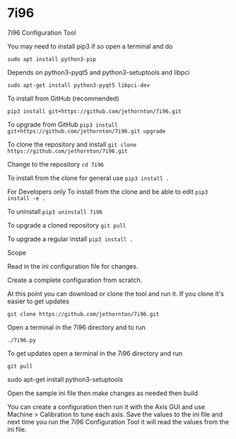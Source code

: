 # 7i96
7i96 Configuration Tool

You may need to install pip3 if so open a terminal and do

``sudo apt install python3-pip``

Depends on python3-pyqt5 and python3-setuptools and libpci

``sudo apt-get install python3-pyqt5 libpci-dev``


To install from GitHub (recommended)

``pip3 install git+https://github.com/jethornton/7i96.git``

To upgrade from GitHub
``pip3 install git+https://github.com/jethornton/7i96.git upgrade``


To clone the repository and install
``git clone https://github.com/jethornton/7i96.git``

Change to the repository
``cd 7i96``

To install from the clone for general use
``pip3 install .``


For Developers only
To install from the clone and be able to edit
``pip3 install -e .``

To uninstall
``pip3 uninstall 7i96``

To upgrade a cloned repository
``git pull``

To upgrade a regular install
``pip3 install .``

Scope

Read in the ini configuration file for changes.

Create a complete configuration from scratch.


At this point you can download or clone the tool and run it. If you clone it's
easier to get updates

``git clone https://github.com/jethornton/7i96.git``

Open a terminal in the 7i96 directory and to run

``./7i96.py``

To get updates open a terminal in the 7i96 directory and run

``git pull``

sudo apt-get install python3-setuptools

Open the sample ini file then make changes as needed then build

You can create a configuration then run it with the Axis GUI and use
Machine > Calibration to tune each axis. Save the values to the ini file and
next time you run the 7i96 Configuration Tool it will read the values from the
ini file.
